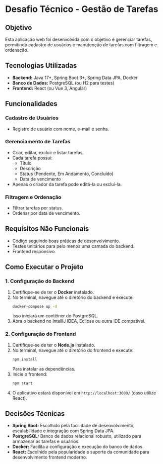 # Desafio Técnico - Gestão de Tarefas

## Objetivo

Esta aplicação web foi desenvolvida com o objetivo é gerenciar tarefas, permitindo cadastro de usuários e manutenção de tarefas com filtragem e ordenação.

## Tecnologias Utilizadas

- **Backend:** Java 17+, Spring Boot 3+, Spring Data JPA, Docker
- **Banco de Dados:** PostgreSQL (ou H2 para testes)
- **Frontend:** React (ou Vue 3, Angular)

## Funcionalidades

### Cadastro de Usuários

- Registro de usuário com nome, e-mail e senha.

### Gerenciamento de Tarefas

- Criar, editar, excluir e listar tarefas.
- Cada tarefa possui:
  - Título
  - Descrição
  - Status (Pendente, Em Andamento, Concluído)
  - Data de vencimento
- Apenas o criador da tarefa pode editá-la ou excluí-la.

### Filtragem e Ordenação

- Filtrar tarefas por status.
- Ordenar por data de vencimento.

## Requisitos Não Funcionais

- Código seguindo boas práticas de desenvolvimento.
- Testes unitários para pelo menos uma camada do backend.
- Frontend responsivo.

## Como Executar o Projeto

### 1. Configuração do Backend

1. Certifique-se de ter o **Docker** instalado.
2. No terminal, navegue até o diretório do backend e execute:
   ```sh
   docker-compose up -d
   ```
   Isso iniciará um contêiner do PostgreSQL.
3. Abra o backend no IntelliJ IDEA, Eclipse ou outra IDE compatível.

### 2. Configuração do Frontend

1. Certifique-se de ter o **Node.js** instalado.
2. No terminal, navegue até o diretório do frontend e execute:
   ```sh
   npm install
   ```
   Para instalar as dependências.
3. Inicie o frontend:
   ```sh
   npm start
   ```
4. O aplicativo estará disponível em `http://localhost:3000/` (caso utilize React).

## Decisões Técnicas

- **Spring Boot:** Escolhido pela facilidade de desenvolvimento, escalabilidade e integração com Spring Data JPA.
- **PostgreSQL:** Banco de dados relacional robusto, utilizado para armazenar as tarefas e usuários.
- **Docker:** Facilita a configuração e execução do banco de dados.
- **React:** Escolhido pela popularidade e suporte da comunidade para desenvolvimento frontend moderno.


